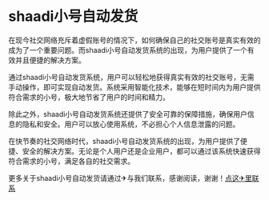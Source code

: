 # shaadi小号自动发货

在现今社交网络充斥着虚假账号的情况下，如何确保自己的社交账号是真实有效的成为了一个重要问题。而shaadi小号自动发货系统的出现，为用户提供了一个有效并且便捷的解决方案。

通过shaadi小号自动发货系统，用户可以轻松地获得真实有效的社交账号，无需手动操作，即可实现自动发货。系统采用智能化技术，能够在短时间内为用户提供符合需求的小号，极大地节省了用户的时间和精力。

除此之外，shaadi小号自动发货系统还提供了安全可靠的保障措施，确保用户信息的隐私和安全。用户可以放心使用系统，不必担心个人信息泄露的问题。

在快节奏的社交网络时代，shaadi小号自动发货系统的出现，为用户提供了便捷、安全的解决方案。无论是个人用户还是企业用户，都可以通过该系统快速获得符合需求的小号，满足各自的社交需求。

更多关于shaadi小号自动发货请通过✈与我们联系，感谢阅读，谢谢！[点这✈里联系](https://c.k02.cc)